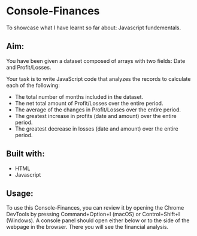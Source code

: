 # Console-Finances
To showcase what I have learnt so far about: Javascript fundementals.

## Aim:
You have been given a dataset composed of arrays with two fields: Date and Profit/Losses.

Your task is to write JavaScript code that analyzes the records to calculate each of the following:

* The total number of months included in the dataset.
* The net total amount of Profit/Losses over the entire period.
* The average of the changes in Profit/Losses over the entire period.
* The greatest increase in profits (date and amount) over the entire period.
* The greatest decrease in losses (date and amount) over the entire period.

## Built with:
* HTML
* Javascript

## Usage:
To use this Console-Finances, you can review it by opening the Chrome DevTools by pressing Command+Option+I (macOS) or Control+Shift+I (Windows). A console panel should open either below or to the side of the webpage in the browser. There you will see the financial analysis.